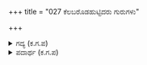 +++
title = "027 ಕೆಲಬರೊಡಹುಟ್ಟಿದರು ಗುರುಗಳು"

+++

<details><summary>ಗದ್ಯ (ಕ.ಗ.ಪ) </summary>

27. ಈ ಶತ್ರು ಸೇನೆಯಲ್ಲಿರುವವರಲ್ಲಿ ಕೆಲವರು ಒಡಹುಟ್ಟಿದ ಸೋದರರು, ಕೆಲವರು ವಿದ್ಯೆ ಕಲಿಸಿದ ಗುರುಗಳು, ಕೆಲವರು ಮಾವ, ಮೈದುನ, ಅಳಿಯ, ಮಗ, ಹಿರಿಯಯ್ಯ ಮುತ್ತಯ್ಯ ಮೊಮ್ಮಗ ಸಂಬಂಧವುಳ್ಳವರು. ನಶ್ವರದ ರಾಜ್ಯದ ಐಶ್ವರ್ಯಕ್ಕಾಗಿ ಮನಸೋತು, ರಣರಂಗದಲ್ಲಿ ಇವರನ್ನೆಲ್ಲ ಕೊಂದು ಸಂಸಾರ ಸಾಗರದಲ್ಲಿ ನಾನು ಮತ್ತೆ ಮತ್ತೆ ಹುಟ್ಟುತ್ತಾ ಸಾಯುತ್ತಿರಬೇಕೇ ಎಂದು ಚಿಂತಾಕ್ರಾಂತನಾದನು (ಭಗ್ನಮನನಾದನು).
</details>

<details><summary>ಪದಾರ್ಥ (ಕ.ಗ.ಪ) </summary>

ಕಳ-ರಣರಂಗ, ಭವಸಿಂಧು-ಸಂಸಾರ ಸಾಗರ, ಮನಮುರಿದ-ಭಗ್ನ ಮನನಾದ, ಚಿಂತಾಕ್ರಾಂತನಾದ
</details>
